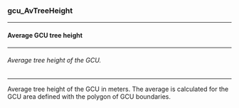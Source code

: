 ### gcu_AvTreeHeight



------
#### Average GCU tree height



------
###### Average tree height of the GCU.



------
Average tree height of the GCU in meters. The average is calculated for the GCU area defined with the polygon of GCU boundaries.